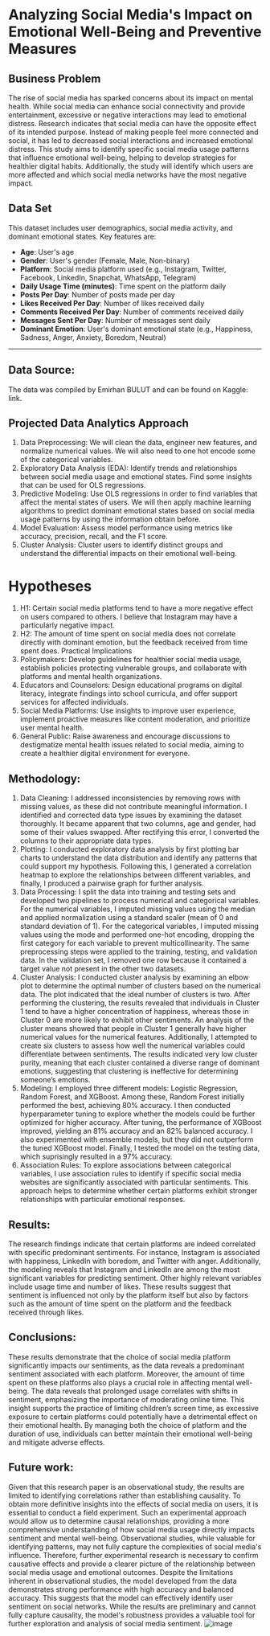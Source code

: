 # Analyzing Social Media's Impact on Emotional Well-Being and Preventive Measures
## Business Problem
The rise of social media has sparked concerns about its impact on mental health. While social media can enhance social connectivity and provide entertainment, excessive or negative interactions may lead to emotional distress. Research indicates that social media can have the opposite effect of its intended purpose.  Instead of making people feel more connected and social, it has led to decreased social interactions and increased emotional distress.  This study aims to identify specific social media usage patterns that influence emotional well-being, helping to develop strategies for healthier digital habits. Additionally, the study will identify which users are more affected and which social media networks have the most negative impact.
## Data Set

This dataset includes user demographics, social media activity, and dominant emotional states. Key features are:

- **Age**: User's age
- **Gender**: User's gender (Female, Male, Non-binary)
- **Platform**: Social media platform used (e.g., Instagram, Twitter, Facebook, LinkedIn, Snapchat, WhatsApp, Telegram)
- **Daily Usage Time (minutes)**: Time spent on the platform daily
- **Posts Per Day**: Number of posts made per day
- **Likes Received Per Day**: Number of likes received daily
- **Comments Received Per Day**: Number of comments received daily
- **Messages Sent Per Day**: Number of messages sent daily
- **Dominant Emotion**: User's dominant emotional state (e.g., Happiness, Sadness, Anger, Anxiety, Boredom, Neutral)

---
## Data Source: 
The data was compiled by Emirhan BULUT and can be found on Kaggle: link.
## Projected Data Analytics Approach
1.	Data Preprocessing: We will clean the data, engineer new features, and normalize numerical values. We will also need to one hot encode some of the categorical variables.
2.	Exploratory Data Analysis (EDA): Identify trends and relationships between social media usage and emotional states. Find some insights that can be used for OLS regressions.
3.	Predictive Modeling: Use OLS regressions in order to find variables that affect the mental states of users. We will then apply machine learning algorithms to predict dominant emotional states based on social media usage patterns by using the information obtain before.
4.	Model Evaluation: Assess model performance using metrics like accuracy, precision, recall, and the F1 score.
5.	Cluster Analysis: Cluster users to identify distinct groups and understand the differential impacts on their emotional well-being.
# Hypotheses
1.	H1: Certain social media platforms tend to have a more negative effect on users compared to others. I believe that Instagram may have a particularly negative impact.
2.	H2: The amount of time spent on social media does not correlate directly with dominant emotion, but the feedback received from time spent does.
Practical Implications
1.	Policymakers: Develop guidelines for healthier social media usage, establish policies protecting vulnerable groups, and collaborate with platforms and mental health organizations.
2.	Educators and Counselors: Design educational programs on digital literacy, integrate findings into school curricula, and offer support services for affected individuals.
3.	Social Media Platforms: Use insights to improve user experience, implement proactive measures like content moderation, and prioritize user mental health.
4.	General Public: Raise awareness and encourage discussions to destigmatize mental health issues related to social media, aiming to create a healthier digital environment for everyone.
## Methodology:
1.	Data Cleaning: I addressed inconsistencies by removing rows with missing values, as these did not contribute meaningful information. I identified and corrected data type issues by examining the dataset thoroughly. It became apparent that two columns, age and gender, had some of their values swapped. After rectifying this error, I converted the columns to their appropriate data types.
2.	Plotting: I conducted exploratory data analysis by first plotting bar charts to understand the data distribution and identify any patterns that could support my hypothesis. Following this, I generated a correlation heatmap to explore the relationships between different variables, and finally, I produced a pairwise graph for further analysis.
3.	Data Processing: I split the data into training and testing sets and developed two pipelines to process numerical and categorical variables. For the numerical variables, I imputed missing values using the median and applied normalization using a standard scaler (mean of 0 and standard deviation of 1). For the categorical variables, I imputed missing values using the mode and performed one-hot encoding, dropping the first category for each variable to prevent multicollinearity. The same preprocessing steps were applied to the training, testing, and validation data. In the validation set, I removed one row because it contained a target value not present in the other two datasets.
4.	Cluster Analysis: I conducted cluster analysis by examining an elbow plot to determine the optimal number of clusters based on the numerical data. The plot indicated that the ideal number of clusters is two. After performing the clustering, the results revealed that individuals in Cluster 1 tend to have a higher concentration of happiness, whereas those in Cluster 0 are more likely to exhibit other sentiments. An analysis of the cluster means showed that people in Cluster 1 generally have higher numerical values for the numerical features. Additionally, I attempted to create six clusters to assess how well the numerical variables could differentiate between sentiments. The results indicated very low cluster purity, meaning that each cluster contained a diverse range of dominant emotions, suggesting that clustering is ineffective for determining someone’s emotions.
5.	Modeling: I employed three different models: Logistic Regression, Random Forest, and XGBoost. Among these, Random Forest initially performed the best, achieving 80% accuracy. I then conducted hyperparameter tuning to explore whether the models could be further optimized for higher accuracy. After tuning, the performance of XGBoost improved, yielding an 81% accuracy and an 82% balanced accuracy. I also experimented with ensemble models, but they did not outperform the tuned XGBoost model. Finally, I tested the model on the testing data, which suprisingly resulted in a 97% accuracy.
6.	Association Rules: To explore associations between categorical variables, I use association rules to identify if specific social media websites are significantly associated with particular sentiments. This approach helps to determine whether certain platforms exhibit stronger relationships with particular emotional responses.
## Results:
The research findings indicate that certain platforms are indeed correlated with specific predominant sentiments. For instance, Instagram is associated with happiness, LinkedIn with boredom, and Twitter with anger. Additionally, the modeling reveals that Instagram and LinkedIn are among the most significant variables for predicting sentiment. Other highly relevant variables include usage time and number of likes. These results suggest that sentiment is influenced not only by the platform itself but also by factors such as the amount of time spent on the platform and the feedback received through likes.
## Conclusions:
These results demonstrate that the choice of social media platform significantly impacts our sentiments, as the data reveals a predominant sentiment associated with each platform. Moreover, the amount of time spent on these platforms also plays a crucial role in affecting mental well-being. The data reveals that prolonged usage correlates with shifts in sentiment, emphasizing the importance of moderating online time. This insight supports the practice of limiting children’s screen time, as excessive exposure to certain platforms could potentially have a detrimental effect on their emotional health. By managing both the choice of platform and the duration of use, individuals can better maintain their emotional well-being and mitigate adverse effects.
## Future work: 
Given that this research paper is an observational study, the results are limited to identifying correlations rather than establishing causality. To obtain more definitive insights into the effects of social media on users, it is essential to conduct a field experiment. Such an experimental approach would allow us to determine causal relationships, providing a more comprehensive understanding of how social media usage directly impacts sentiment and mental well-being. Observational studies, while valuable for identifying patterns, may not fully capture the complexities of social media's influence. Therefore, further experimental research is necessary to confirm causative effects and provide a clearer picture of the relationship between social media usage and emotional outcomes. Despite the limitations inherent in observational studies, the model developed from the data demonstrates strong performance with high accuracy and balanced accuracy. This suggests that the model can effectively identify user sentiment on social networks. While the results are preliminary and cannot fully capture causality, the model's robustness provides a valuable tool for further exploration and analysis of social media sentiment.
![image](https://github.com/user-attachments/assets/a8273158-0431-48a4-9e16-5e1e8db34fce)
